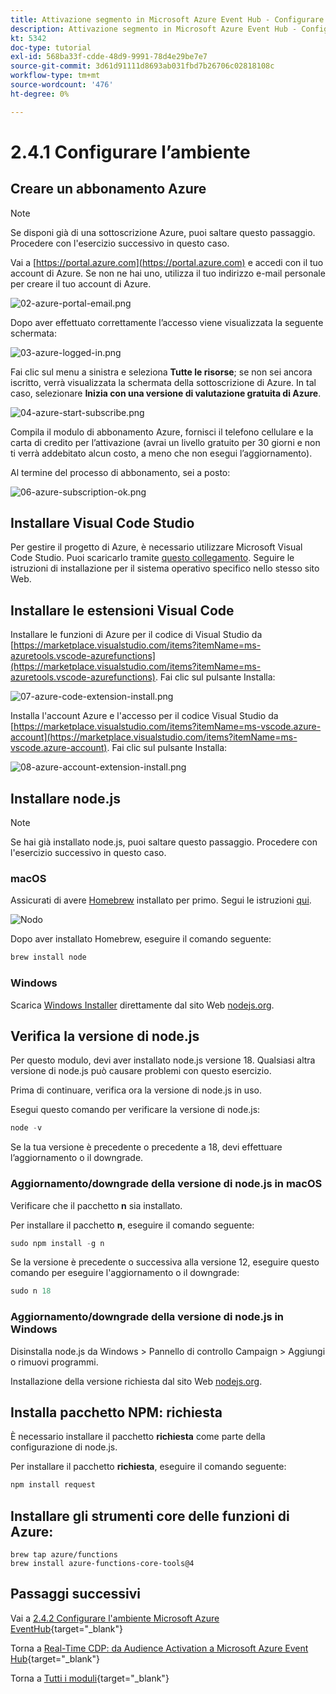 ```yaml
---
title: Attivazione segmento in Microsoft Azure Event Hub - Configurare l’ambiente Microsoft Azure
description: Attivazione segmento in Microsoft Azure Event Hub - Configurare l’ambiente Microsoft Azure
kt: 5342
doc-type: tutorial
exl-id: 568ba33f-cdde-48d9-9991-78d4e29be7e7
source-git-commit: 3d61d91111d8693ab031fbd7b26706c02818108c
workflow-type: tm+mt
source-wordcount: '476'
ht-degree: 0%

---
```


# 2.4.1 Configurare l’ambiente

## Creare un abbonamento Azure

>[!NOTE]
>
>Se disponi già di una sottoscrizione Azure, puoi saltare questo passaggio. Procedere con l&#39;esercizio successivo in questo caso.

Vai a [https://portal.azure.com](https://portal.azure.com) e accedi con il tuo account di Azure. Se non ne hai uno, utilizza il tuo indirizzo e-mail personale per creare il tuo account di Azure.

![02-azure-portal-email.png](./images/02azureportalemail.png)

Dopo aver effettuato correttamente l’accesso viene visualizzata la seguente schermata:

![03-azure-logged-in.png](./images/03azureloggedin.png)

Fai clic sul menu a sinistra e seleziona **Tutte le risorse**; se non sei ancora iscritto, verrà visualizzata la schermata della sottoscrizione di Azure. In tal caso, selezionare **Inizia con una versione di valutazione gratuita di Azure**.

![04-azure-start-subscribe.png](./images/04azurestartsubscribe.png)

Compila il modulo di abbonamento Azure, fornisci il telefono cellulare e la carta di credito per l’attivazione (avrai un livello gratuito per 30 giorni e non ti verrà addebitato alcun costo, a meno che non esegui l’aggiornamento).

Al termine del processo di abbonamento, sei a posto:

![06-azure-subscription-ok.png](./images/06azuresubscriptionok.png)

## Installare Visual Code Studio

Per gestire il progetto di Azure, è necessario utilizzare Microsoft Visual Code Studio. Puoi scaricarlo tramite [questo collegamento](https://code.visualstudio.com/download). Seguire le istruzioni di installazione per il sistema operativo specifico nello stesso sito Web.

## Installare le estensioni Visual Code

Installare le funzioni di Azure per il codice di Visual Studio da [https://marketplace.visualstudio.com/items?itemName=ms-azuretools.vscode-azurefunctions](https://marketplace.visualstudio.com/items?itemName=ms-azuretools.vscode-azurefunctions). Fai clic sul pulsante Installa:

![07-azure-code-extension-install.png](./images/07azurecodeextensioninstall.png)

Installa l&#39;account Azure e l&#39;accesso per il codice Visual Studio da [https://marketplace.visualstudio.com/items?itemName=ms-vscode.azure-account](https://marketplace.visualstudio.com/items?itemName=ms-vscode.azure-account). Fai clic sul pulsante Installa:

![08-azure-account-extension-install.png](./images/08azureaccountextensioninstall.png)

## Installare node.js

>[!NOTE]
>
>Se hai già installato node.js, puoi saltare questo passaggio. Procedere con l&#39;esercizio successivo in questo caso.

### macOS

Assicurati di avere [Homebrew](https://brew.sh/) installato per primo. Segui le istruzioni [qui](https://brew.sh/).

![Nodo](./images/brew.png)

Dopo aver installato Homebrew, eseguire il comando seguente:

```javascript
brew install node
```

### Windows

Scarica [Windows Installer](https://nodejs.org/en/#home-downloadhead) direttamente dal sito Web [nodejs.org](https://nodejs.org/en/).

## Verifica la versione di node.js

Per questo modulo, devi aver installato node.js versione 18. Qualsiasi altra versione di node.js può causare problemi con questo esercizio.

Prima di continuare, verifica ora la versione di node.js in uso.

Esegui questo comando per verificare la versione di node.js:

```javascript
node -v
```

Se la tua versione è precedente o precedente a 18, devi effettuare l’aggiornamento o il downgrade.

### Aggiornamento/downgrade della versione di node.js in macOS

Verificare che il pacchetto **n** sia installato.

Per installare il pacchetto **n**, eseguire il comando seguente:

```javascript
sudo npm install -g n
```

Se la versione è precedente o successiva alla versione 12, eseguire questo comando per eseguire l&#39;aggiornamento o il downgrade:

```javascript
sudo n 18
```

### Aggiornamento/downgrade della versione di node.js in Windows

Disinstalla node.js da Windows > Pannello di controllo Campaign > Aggiungi o rimuovi programmi.

Installazione della versione richiesta dal sito Web [nodejs.org](https://nodejs.org/en/).

## Installa pacchetto NPM: richiesta

È necessario installare il pacchetto **richiesta** come parte della configurazione di node.js.

Per installare il pacchetto **richiesta**, eseguire il comando seguente:

```javascript
npm install request
```

## Installare gli strumenti core delle funzioni di Azure:

```
brew tap azure/functions
brew install azure-functions-core-tools@4
```

## Passaggi successivi

Vai a [2.4.2 Configurare l&#39;ambiente Microsoft Azure EventHub](./ex2.md){target="_blank"}

Torna a [Real-Time CDP: da Audience Activation a Microsoft Azure Event Hub](./segment-activation-microsoft-azure-eventhub.md){target="_blank"}

Torna a [Tutti i moduli](./../../../../overview.md){target="_blank"}
